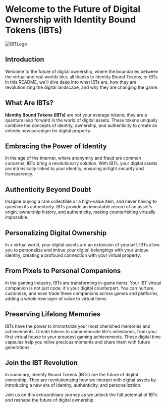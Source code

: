 # Welcome to the Future of Digital Ownership with Identity Bound Tokens (IBTs)

![IBTLogo](https://github.com/DanIsNearby/IBT/assets/91475837/6a3e46f2-c807-41cd-b628-af64c50cf21b)

## Introduction

Welcome to the future of digital ownership, where the boundaries between the virtual and real worlds blur, all thanks to Identity Bound Tokens, or IBTs. In this README, we'll dive deep into what IBTs are, how they are revolutionizing the digital landscape, and why they are changing the game.

## What Are IBTs?

**Identity Bound Tokens (IBTs)** are not your average tokens; they are a quantum leap forward in the world of digital assets. These tokens uniquely combine the concepts of identity, ownership, and authenticity to create an entirely new paradigm for digital property.

## Embracing the Power of Identity

In the age of the internet, where anonymity and fraud are common concerns, IBTs bring a revolutionary solution. With IBTs, your digital assets are intrinsically linked to your identity, ensuring airtight security and transparency.

## Authenticity Beyond Doubt

Imagine buying a rare collectible or a high-value item, and never having to question its authenticity. IBTs provide an immutable record of an asset's origin, ownership history, and authenticity, making counterfeiting virtually impossible.

## Personalizing Digital Ownership

In a virtual world, your digital assets are an extension of yourself. IBTs allow you to personalize and imbue your digital belongings with your unique identity, creating a profound connection with your virtual property.

## From Pixels to Personal Companions

In the gaming industry, IBTs are transforming in-game items. Your IBT virtual companion is not just code; it's your digital counterpart. You can nurture, customize, and even trade these companions across games and platforms, adding a whole new layer of value to virtual items.

## Preserving Lifelong Memories

IBTs have the power to immortalize your most cherished memories and achievements. Create tokens to commemorate life's milestones, from your first virtual house to your proudest gaming achievements. These digital time capsules help you relive precious moments and share them with future generations.

## Join the IBT Revolution

In summary, Identity Bound Tokens (IBTs) are the future of digital ownership. They are revolutionizing how we interact with digital assets by introducing a new era of identity, authenticity, and personalization.

Join us on this extraordinary journey as we unlock the full potential of IBTs and reshape the future of digital ownership.

